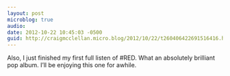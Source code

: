```yaml
---
layout: post
microblog: true
audio: 
date: 2012-10-22 10:45:03 -0500
guid: http://craigmcclellan.micro.blog/2012/10/22/t260406422691516416.html
---
```

Also, I just finished my first full listen of #RED. What an absolutely brilliant pop album. I’ll be enjoying this one for awhile.
